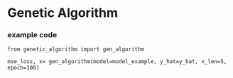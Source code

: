 # Genetic Algorithm

### example code
<pre><code>from genetic_algorithm import gen_algorithm

mse_loss, x= gen_algorithm(model=model_example, y_hat=y_hat, x_len=5, epoch=100)
</code></pre>
